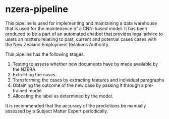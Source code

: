 # nzera-pipeline
This pipeline is used for implementing and maintaining a data warehouse that is used for the maintenance of a CNN-based model. It has been produced to be a part of an automated chatbot that provides legal advice to users an matters relatiing to past, current and potential cases cases with the New Zealand Employment Relations Authority.

This pipeline has the following stages:
1. Testing to assess whether new documents have by made available by the NZERA. 
2. Extracting the cases.
3. Transforming the cases by extracting features and individual paragraphs
4. Obtaining the outcome of the new case by passing it through a pre-trained model
5. Allocating the label as determined by the model.

It is recommended that the accuracy of the predictions be manually assessed by a Subject Matter Expert periodically.
